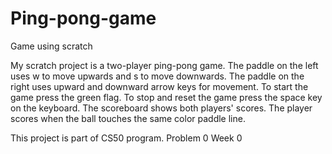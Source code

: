 # Ping-pong-game
Game using scratch

My scratch project is a two-player ping-pong game. The paddle on the left uses w to move upwards and s to move downwards. 
The paddle on the right uses upward and downward arrow keys for movement. To start the game press the green flag. 
To stop and reset the game press the space key on the keyboard. The scoreboard shows both players' scores. 
The player scores when the ball touches the same color paddle line.

This project is part of CS50 program.
Problem 0
Week 0
